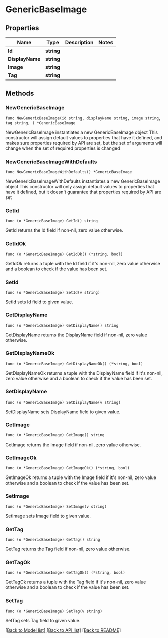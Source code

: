 # GenericBaseImage

## Properties

Name | Type | Description | Notes
------------ | ------------- | ------------- | -------------
**Id** | **string** |  | 
**DisplayName** | **string** |  | 
**Image** | **string** |  | 
**Tag** | **string** |  | 

## Methods

### NewGenericBaseImage

`func NewGenericBaseImage(id string, displayName string, image string, tag string, ) *GenericBaseImage`

NewGenericBaseImage instantiates a new GenericBaseImage object
This constructor will assign default values to properties that have it defined,
and makes sure properties required by API are set, but the set of arguments
will change when the set of required properties is changed

### NewGenericBaseImageWithDefaults

`func NewGenericBaseImageWithDefaults() *GenericBaseImage`

NewGenericBaseImageWithDefaults instantiates a new GenericBaseImage object
This constructor will only assign default values to properties that have it defined,
but it doesn't guarantee that properties required by API are set

### GetId

`func (o *GenericBaseImage) GetId() string`

GetId returns the Id field if non-nil, zero value otherwise.

### GetIdOk

`func (o *GenericBaseImage) GetIdOk() (*string, bool)`

GetIdOk returns a tuple with the Id field if it's non-nil, zero value otherwise
and a boolean to check if the value has been set.

### SetId

`func (o *GenericBaseImage) SetId(v string)`

SetId sets Id field to given value.


### GetDisplayName

`func (o *GenericBaseImage) GetDisplayName() string`

GetDisplayName returns the DisplayName field if non-nil, zero value otherwise.

### GetDisplayNameOk

`func (o *GenericBaseImage) GetDisplayNameOk() (*string, bool)`

GetDisplayNameOk returns a tuple with the DisplayName field if it's non-nil, zero value otherwise
and a boolean to check if the value has been set.

### SetDisplayName

`func (o *GenericBaseImage) SetDisplayName(v string)`

SetDisplayName sets DisplayName field to given value.


### GetImage

`func (o *GenericBaseImage) GetImage() string`

GetImage returns the Image field if non-nil, zero value otherwise.

### GetImageOk

`func (o *GenericBaseImage) GetImageOk() (*string, bool)`

GetImageOk returns a tuple with the Image field if it's non-nil, zero value otherwise
and a boolean to check if the value has been set.

### SetImage

`func (o *GenericBaseImage) SetImage(v string)`

SetImage sets Image field to given value.


### GetTag

`func (o *GenericBaseImage) GetTag() string`

GetTag returns the Tag field if non-nil, zero value otherwise.

### GetTagOk

`func (o *GenericBaseImage) GetTagOk() (*string, bool)`

GetTagOk returns a tuple with the Tag field if it's non-nil, zero value otherwise
and a boolean to check if the value has been set.

### SetTag

`func (o *GenericBaseImage) SetTag(v string)`

SetTag sets Tag field to given value.



[[Back to Model list]](../README.md#documentation-for-models) [[Back to API list]](../README.md#documentation-for-api-endpoints) [[Back to README]](../README.md)


